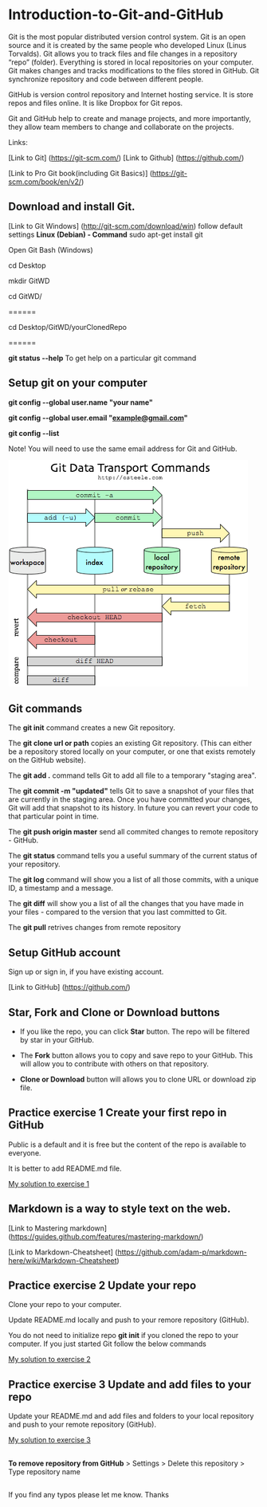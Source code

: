 ﻿# Introduction-to-Git-and-GitHub

Git is the most popular distributed version control system. 
Git is an open source and it is created by the same people who developed Linux (Linus Torvalds).
Git allows you to track files and file changes in a repository “repo” (folder).
Everything is stored in local repositories on your computer.
Git makes changes and tracks modifications to the files stored in GitHub.
Git synchronize repository and code between different people.

GitHub is version control repository and Internet hosting service.
It is store repos and files online. It is like Dropbox for Git repos. 

Git and GitHub help to create and manage projects, and more importantly, they allow team members to change and collaborate on the projects.

Links:

[Link to Git]	(https://git-scm.com/)
[Link to Github] (https://github.com/)

[Link to Pro Git book(including Git Basics)] (https://git-scm.com/book/en/v2/)


## Download and install Git. 

[Link to Git Windows]  (http://git-scm.com/download/win) follow default settings
  **Linux (Debian)  - Command**     sudo apt-get install git

Open Git Bash (Windows)

cd Desktop

mkdir GitWD

cd GitWD/

======

cd Desktop/GitWD/yourClonedRepo

======

**git status --help**  To get help on a particular git command    

## Setup git on your computer

**git config --global user.name "your name"**

**git config --global user.email "example@gmail.com"**

**git config --list**

Note! You will need to use the same email address for Git and GitHub.

![Git Diagram](other/GitDiagram.png) 


## Git commands

The **git init** command creates a new Git repository.

The **git clone  url or path** copies an existing Git repository. (This can either be a repository stored locally on your computer, or one that exists remotely on the GitHub website).

The **git add .** command tells Git to add all file to a temporary "staging area". 

The **git commit -m "updated"** tells Git to save a snapshot of your files that are currently in the staging area.
 Once you have committed your changes, Git will add that snapshot to its history. 
In future you can revert your code to that particular point in time. 

The **git push origin master** send all commited changes to remote repository - GitHub.

The **git status** command tells you a useful summary of the current status of your repository. 

The **git log** command will show you a list of all those commits, with a unique ID, a timestamp and a message.

The **git diff** will show you a list of all the changes that you have made in your files - compared to the version that you last committed to Git.

The **git pull** retrives changes from remote repository


## Setup GitHub account 
Sign up or sign in, if you have existing account.
 
[Link to GitHub] (https://github.com/)


## Star, Fork and Clone or Download buttons

* If you like the repo, you can click **Star** button. The repo will be filtered by star in your GitHub.

* The **Fork** button allows you to copy and save repo to your GitHub. This will allow you to contribute with others on that repository.

*   **Clone or Download** button will allows you to clone URL or download zip file.


## Practice exercise 1 Create your first repo in GitHub
  
  Public is a default and it is free but the content of the repo is available to everyone. 

  It is better to add README.md file.

[My solution to exercise 1](exercises/SolutionToExercise1.txt) 


## Markdown is a way to style text on the web.

 [Link to Mastering markdown]	(https://guides.github.com/features/mastering-markdown/)


 [Link to Markdown-Cheatsheet]	(https://github.com/adam-p/markdown-here/wiki/Markdown-Cheatsheet)


## Practice exercise 2   Update your repo 

   Clone your repo to your computer. 

   Update README.md locally and push to your remore repository (GitHub).

You do not need to initialize repo **git init** if you cloned the repo to your computer. If you just started Git follow the below commands

[My solution to exercise 2](exercises/SolutionToExercise2.txt) 

## Practice exercise 3 Update and add files to your repo
  Update your README.md and add files and folders to your local repository and push to your remote repository (GitHub).

[My solution to exercise 3](exercises/SolutionToExercise3.txt) 




##
**To remove repository from GitHub**    > Settings > Delete this repository > Type repository name
##









If you find any typos please let me know. Thanks
